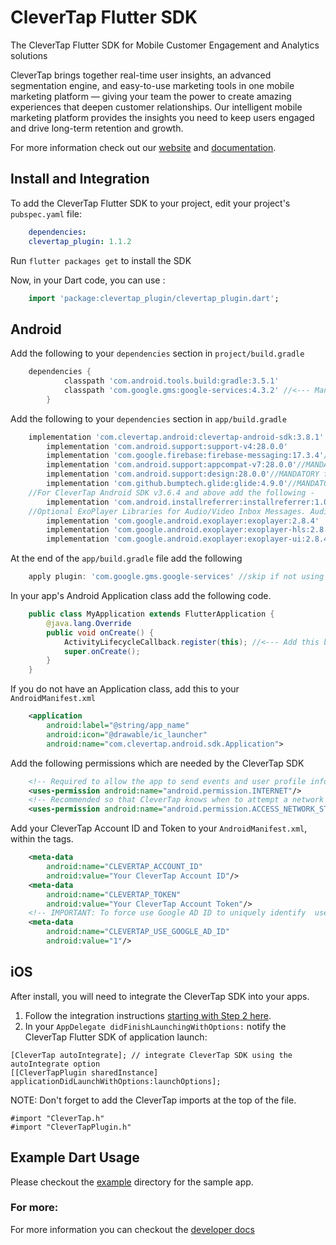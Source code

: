 # CleverTap Flutter SDK

The CleverTap Flutter SDK for Mobile Customer Engagement and Analytics solutions 

CleverTap brings together real-time user insights, an advanced segmentation engine, and easy-to-use marketing tools in one mobile marketing platform — giving your team the power to create amazing experiences that deepen customer relationships. Our intelligent mobile marketing platform provides the insights you need to keep users engaged and drive long-term retention and growth.

For more information check out our [website](https://clevertap.com "CleverTap") and [documentation](https://developer.clevertap.com/docs/ "CleverTap Technical Documentation").

## Install and Integration

To add the CleverTap Flutter SDK to your project, edit your project's `pubspec.yaml` file:

```yaml
    dependencies:
    clevertap_plugin: 1.1.2
```

Run `flutter packages get` to install the SDK

Now, in your Dart code, you can use :

```dart
    import 'package:clevertap_plugin/clevertap_plugin.dart';
```

## Android

Add the following to your `dependencies` section in `project/build.gradle`

```groovy
    dependencies {
            classpath 'com.android.tools.build:gradle:3.5.1'
            classpath 'com.google.gms:google-services:4.3.2' //<--- Mandatory for using Firebase Messaging, skip if not using FCM
        }
```

Add the following to your `dependencies` section in `app/build.gradle`
```groovy
    implementation 'com.clevertap.android:clevertap-android-sdk:3.8.1'
        implementation 'com.android.support:support-v4:28.0.0'
        implementation 'com.google.firebase:firebase-messaging:17.3.4'//Mandatory for using FCM push notifications, skip if not using FCM
        implementation 'com.android.support:appcompat-v7:28.0.0'//MANDATORY for App Inbox
        implementation 'com.android.support:design:28.0.0'//MANDATORY for App Inbox
        implementation 'com.github.bumptech.glide:glide:4.9.0'//MANDATORY for App Inbox
    //For CleverTap Android SDK v3.6.4 and above add the following -
        implementation 'com.android.installreferrer:installreferrer:1.0'
    //Optional ExoPlayer Libraries for Audio/Video Inbox Messages. Audio/Video messages will be dropped without these dependencies
        implementation 'com.google.android.exoplayer:exoplayer:2.8.4'
        implementation 'com.google.android.exoplayer:exoplayer-hls:2.8.4'
        implementation 'com.google.android.exoplayer:exoplayer-ui:2.8.4'
```

At the end of the `app/build.gradle` file add the following 

```groovy
    apply plugin: 'com.google.gms.google-services' //skip if not using FCM
```

In your app's Android Application class add the following code.

```java
    public class MyApplication extends FlutterApplication {
        @java.lang.Override
        public void onCreate() {
            ActivityLifecycleCallback.register(this); //<--- Add this before super.onCreate()
            super.onCreate();
        }
    }

```

If you do not have an Application class, add this to your `AndroidManifest.xml`

```xml
    <application
        android:label="@string/app_name"
        android:icon="@drawable/ic_launcher"
        android:name="com.clevertap.android.sdk.Application"> 
```

Add the following permissions which are needed by the CleverTap SDK

```xml
    <!-- Required to allow the app to send events and user profile information -->
    <uses-permission android:name="android.permission.INTERNET"/>
    <!-- Recommended so that CleverTap knows when to attempt a network call -->
    <uses-permission android:name="android.permission.ACCESS_NETWORK_STATE"/>
```

Add your CleverTap Account ID and Token to your `AndroidManifest.xml`, within the <application></application> tags.

```xml
    <meta-data
        android:name="CLEVERTAP_ACCOUNT_ID"
        android:value="Your CleverTap Account ID"/>
    <meta-data
        android:name="CLEVERTAP_TOKEN"
        android:value="Your CleverTap Account Token"/>
    <!-- IMPORTANT: To force use Google AD ID to uniquely identify  users, use the following meta tag. GDPR mandates that if you are using this tag, there is prominent disclousure to your end customer in their application. Read more about GDPR here - https://clevertap.com/blog/in-preparation-of-gdpr-compliance/ -->
    <meta-data
        android:name="CLEVERTAP_USE_GOOGLE_AD_ID"
        android:value="1"/> 

```
## iOS

After install, you will need to integrate the CleverTap SDK into your apps.

1. Follow the integration instructions [starting with Step 2 here](https://developer.clevertap.com/docs/ios-quickstart-guide#section-step-2-add-clever-tap-credentials).
2. In your `AppDelegate didFinishLaunchingWithOptions:` notify the CleverTap Flutter SDK of application launch:
```objc
[CleverTap autoIntegrate]; // integrate CleverTap SDK using the autoIntegrate option
[[CleverTapPlugin sharedInstance] applicationDidLaunchWithOptions:launchOptions];
```
NOTE:  Don't forget to add the CleverTap imports at the top of the file.
```objc
#import "CleverTap.h"
#import "CleverTapPlugin.h"
```

## Example Dart Usage

Please checkout the [example](https://github.com/CleverTap/clevertap-flutter/tree/master/example) directory for the sample app.

### For more: 

For more information you can checkout the [developer docs](https://developer.clevertap.com/docs/ "CleverTap Technical Documentation")
